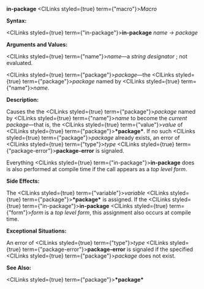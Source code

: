 **in-package** <ClLinks styled={true} term={"macro"}><i>Macro</i></ClLinks> 



**Syntax:** 



<ClLinks styled={true} term={"in-package"}><b>in-package</b></ClLinks> *name → package* 



**Arguments and Values:** 



<ClLinks styled={true} term={"name"}><i>name</i></ClLinks>—a *string designator* ; not evaluated. 



<ClLinks styled={true} term={"package"}><i>package</i></ClLinks>—the <ClLinks styled={true} term={"package"}><i>package</i></ClLinks> named by <ClLinks styled={true} term={"name"}><i>name</i></ClLinks>. 



**Description:** 



Causes the the <ClLinks styled={true} term={"package"}><i>package</i></ClLinks> named by <ClLinks styled={true} term={"name"}><i>name</i></ClLinks> to become the *current package*—that is, the <ClLinks styled={true} term={"value"}><i>value</i></ClLinks> of <ClLinks styled={true} term={"package"}><b>\*package\*</b></ClLinks>. If no such <ClLinks styled={true} term={"package"}><i>package</i></ClLinks> already exists, an error of <ClLinks styled={true} term={"type"}><i>type</i></ClLinks> <ClLinks styled={true} term={"package-error"}><b>package-error</b></ClLinks> is signaled. 



Everything <ClLinks styled={true} term={"in-package"}><b>in-package</b></ClLinks> does is also performed at compile time if the call appears as a *top level form*. 



**Side Effects:** 



The <ClLinks styled={true} term={"variable"}><i>variable</i></ClLinks> <ClLinks styled={true} term={"package"}><b>\*package\*</b></ClLinks> is assigned. If the <ClLinks styled={true} term={"in-package"}><b>in-package</b></ClLinks> <ClLinks styled={true} term={"form"}><i>form</i></ClLinks> is a *top level form*, this assignment also occurs at compile time. 



**Exceptional Situations:** 



An error of <ClLinks styled={true} term={"type"}><i>type</i></ClLinks> <ClLinks styled={true} term={"package-error"}><b>package-error</b></ClLinks> is signaled if the specified <ClLinks styled={true} term={"package"}><i>package</i></ClLinks> does not exist. 



**See Also:** 



<ClLinks styled={true} term={"package"}><b>\*package\*</b></ClLinks> 







 



 



